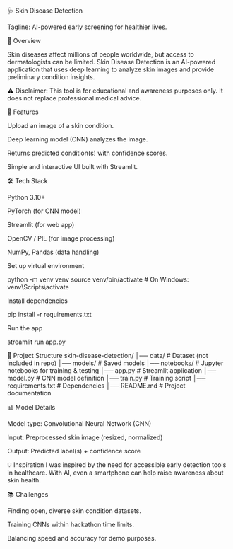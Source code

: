 🩺 Skin Disease Detection

Tagline: AI-powered early screening for healthier lives.

📖 Overview

Skin diseases affect millions of people worldwide, but access to dermatologists can be limited. Skin Disease Detection is an AI-powered application that uses deep learning to analyze skin images and provide preliminary condition insights.

⚠️ Disclaimer: This tool is for educational and awareness purposes only. It does not replace professional medical advice.

🚀 Features

Upload an image of a skin condition.

Deep learning model (CNN) analyzes the image.

Returns predicted condition(s) with confidence scores.

Simple and interactive UI built with Streamlit.

🛠️ Tech Stack

Python 3.10+

PyTorch (for CNN model)

Streamlit (for web app)

OpenCV / PIL (for image processing)

NumPy, Pandas (data handling)

Set up virtual environment

python -m venv venv
source venv/bin/activate   # On Windows: venv\Scripts\activate


Install dependencies

pip install -r requirements.txt


Run the app

streamlit run app.py

📂 Project Structure
skin-disease-detection/
│── data/               # Dataset (not included in repo)
│── models/             # Saved models
│── notebooks/          # Jupyter notebooks for training & testing
│── app.py              # Streamlit application
│── model.py            # CNN model definition
│── train.py            # Training script
│── requirements.txt    # Dependencies
│── README.md           # Project documentation

📊 Model Details

Model type: Convolutional Neural Network (CNN)

Input: Preprocessed skin image (resized, normalized)

Output: Predicted label(s) + confidence score
	​

💡 Inspiration
I was inspired by the need for accessible early detection tools in healthcare. With AI, even a smartphone can help raise awareness about skin health.

📚 Challenges

Finding open, diverse skin condition datasets.

Training CNNs within hackathon time limits.

Balancing speed and accuracy for demo purposes.


